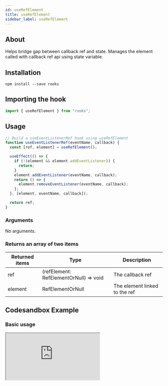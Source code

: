 ```yaml
---
id: useRefElement
title: useRefElement
sidebar_label: useRefElement
---
```


## About

Helps bridge gap between callback ref and state. Manages the element called with callback ref api using state variable.

## Installation

    npm install --save rooks

## Importing the hook

```javascript
import { useRefElement } from "rooks";
```

## Usage

```jsx
// Build a useEventListenerRef hook using useRefElement
function useEventListenerRef(eventName, callback) {
  const [ref, element] = useRefElement();

  useEffect(() => {
    if (!(element && element.addEventListener)) {
      return;
    }
    element.addEventListener(eventName, callback);
    return () => {
      element.removeEventListener(eventName, callback);
    };
  }, [element, eventName, callback]);

  return ref;
}
```

### Arguments

No arguments.

### Returns an array of two items

| Returned items | Type                                      | Description                   |
|----------------|-------------------------------------------|-------------------------------|
| ref            | (refElement: RefElementOrNull<T>) => void | The callback ref              |
| element        | RefElementOrNull<T>                       | The element linked to the ref |


## Codesandbox Example

### Basic usage

<iframe src="https://codesandbox.io/embed/userefelement-183yk?fontsize=14&hidenavigation=1&theme=dark"
  style={{
    width: "100%",
    height: 500,
    border: 0,
    borderRadius: 4,
    overflow: "hidden"
  }} 
  title="useSelect"
  allow="accelerometer; ambient-light-sensor; camera; encrypted-media; geolocation; gyroscope; hid; microphone; midi; payment; usb; vr; xr-spatial-tracking"
  sandbox="allow-forms allow-modals allow-popups allow-presentation allow-same-origin allow-scripts"
/>

## Join Bhargav's discord server

You can click on the floating discord icon at the bottom right of the screen and talk to us in our server.
